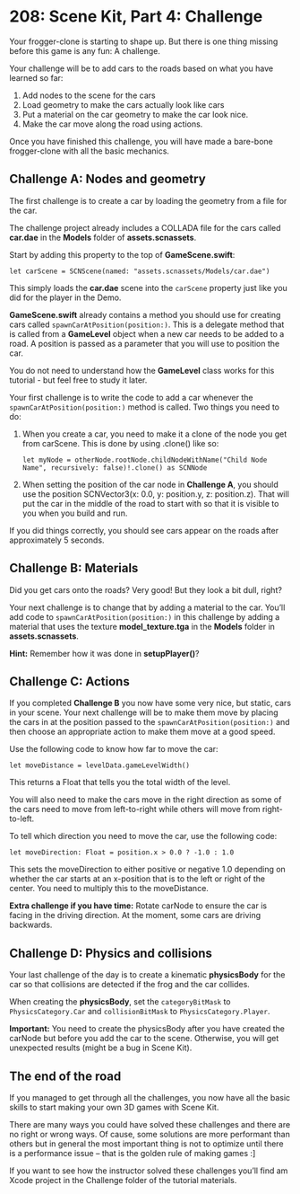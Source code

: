 # 208: Scene Kit, Part 4: Challenge

Your frogger-clone is starting to shape up. But there is one thing missing before this game is any fun: A challenge.
Your challenge will be to add cars to the roads based on what you have learned so far:
1. Add nodes to the scene for the cars2. Load geometry to make the cars actually look like cars3. Put a material on the car geometry to make the car look nice.4. Make the car move along the road using actions.Once you have finished this challenge, you will have made a bare-bone frogger-clone with all the basic mechanics.

## Challenge A: Nodes and geometry

The first challenge is to create a car by loading the geometry from a file for the car.

The challenge project already includes a COLLADA file for the cars called **car.dae** in the **Models** folder of **assets.scnassets**.

Start by adding this property to the top of **GameScene.swift**:

	let carScene = SCNScene(named: "assets.scnassets/Models/car.dae")
	
This simply loads the **car.dae** scene into the `carScene` property just like you did for the player in the Demo.

**GameScene.swift** already contains a method you should use for creating cars called `spawnCarAtPosition(position:)`. This is a delegate method that is called from a **GameLevel** object when a new car needs to be added to a road. A position is passed as a parameter that you will use to position the car. 

You do not need to understand how the **GameLevel** class works for this tutorial - but feel free to study it later.

Your first challenge is to write the code to add a car whenever the `spawnCarAtPosition(position:)` method is called. Two things you need to do:

1. When you create a car, you need to make it a clone of the node you get from carScene. This is done by using .clone() like so:

	`let myNode = otherNode.rootNode.childNodeWithName("Child Node Name", recursively: false)!.clone() as SCNNode`

2. When setting the position of the car node in **Challenge A**, you should use the position SCNVector3(x: 0.0, y: position.y, z: position.z). That will put the car in the middle of the road to start with so that it is visible to you when you build and run.

If you did things correctly, you should see cars appear on the roads after approximately 5 seconds.

## Challenge B: Materials

Did you get cars onto the roads? Very good! But they look a bit dull, right?

Your next challenge is to change that by adding a material to the car.You’ll add code to `spawnCarAtPosition(position:)` in this challenge by adding a material that uses the texture **model_texture.tga** in the **Models** folder in **assets.scnassets**.**Hint:** Remember how it was done in **setupPlayer()**?


## Challenge C: Actions

If you completed **Challenge B** you now have some very nice, but static, cars in your scene. Your next challenge will be to make them move by placing the cars in at the position passed to the `spawnCarAtPosition(position:)` and then choose an appropriate action to make them move at a good speed.

Use the following code to know how far to move the car:

	let moveDistance = levelData.gameLevelWidth()

This returns a Float that tells you the total width of the level.

You will also need to make the cars move in the right direction as some of the cars need to move from left-to-right while others will move from right-to-left.

To tell which direction you need to move the car, use the following code:

	let moveDirection: Float = position.x > 0.0 ? -1.0 : 1.0

This sets the moveDirection to either positive or negative 1.0 depending on whether the car starts at an x-position that is to the left or right of the center. You need to multiply this to the moveDistance.

**Extra challenge if you have time:** Rotate carNode to ensure the car is facing in the driving direction. At the moment, some cars are driving backwards.


## Challenge D: Physics and collisions

Your last challenge of the day is to create a kinematic **physicsBody** for the car so that collisions are detected if the frog and the car collides.

When creating the **physicsBody**, set the `categoryBitMask` to `PhysicsCategory.Car` and `collisionBitMask` to `PhysicsCategory.Player`.

**Important:** You need to create the physicsBody after you have created the carNode but before you add the car to the scene. Otherwise, you will get unexpected results (might be a bug in Scene Kit).


## The end of the road

If you managed to get through all the challenges, you now have all the basic skills to start making your own 3D games with Scene Kit.

There are many ways you could have solved these challenges and there are no right or wrong ways. Of cause, some solutions are more performant than others but in general the most important thing is not to optimize until there is a performance issue – that is the golden rule of making games :]
If you want to see how the instructor solved these challenges you’ll find am Xcode project in the Challenge folder of the tutorial materials.